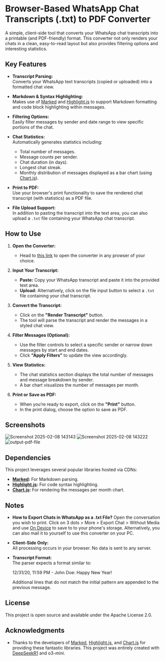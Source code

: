# Browser-Based WhatsApp Chat Transcripts (.txt) to PDF Converter

A simple, client-side tool that converts your WhatsApp chat transcripts into a printable (and PDF-friendly) format. This converter not only renders your chats in a clean, easy-to-read layout but also provides filtering options and interesting statistics.

## Key Features

- **Transcript Parsing:**  
  Converts your WhatsApp text transcripts (copied or uploaded) into a formatted chat view.

- **Markdown & Syntax Highlighting:**  
  Makes use of [Marked](https://github.com/markedjs/marked) and [Highlight.js](https://highlightjs.org/) to support Markdown formatting and code block highlighting within messages.

- **Filtering Options:**  
  Easily filter messages by sender and date range to view specific portions of the chat.

- **Chat Statistics:**  
  Automatically generates statistics including:
  - Total number of messages.
  - Message counts per sender.
  - Chat duration (in days).
  - Longest chat streak. 
  - Monthly distribution of messages displayed as a bar chart (using [Chart.js](https://www.chartjs.org/)).

- **Print to PDF:**  
  Use your browser's print functionality to save the rendered chat transcript (with statistics) as a PDF file.

- **File Upload Support:**  
  In addition to pasting the transcript into the text area, you can also upload a `.txt` file containing your WhatsApp chat transcript.

## How to Use

1. **Open the Converter:**
   - Head to [this link](https://iasad12.github.io/whatsapptranscripttopdf/) to open the converter in any prowser of your choice. 

2. **Input Your Transcript:**
   - **Paste:** Copy your WhatsApp transcript and paste it into the provided text area.
   - **Upload:** Alternatively, click on the file input button to select a `.txt` file containing your chat transcript.

3. **Convert the Transcript:**
   - Click on the **"Render Transcript"** button.
   - The tool will parse the transcript and render the messages in a styled chat view.

4. **Filter Messages (Optional):**
   - Use the filter controls to select a specific sender or narrow down messages by start and end dates.
   - Click **"Apply Filters"** to update the view accordingly.

5. **View Statistics:**
   - The chat statistics section displays the total number of messages and message breakdown by sender.
   - A bar chart visualizes the number of messages per month.

6. **Print or Save as PDF:**
   - When you’re ready to export, click on the **"Print"** button.
   - In the print dialog, choose the option to save as PDF.
  
## Screenshots

![Screenshot 2025-02-08 143143](https://github.com/user-attachments/assets/71ebfe5f-4f38-4847-82b2-63134a63f036)
![Screenshot 2025-02-08 143222](https://github.com/user-attachments/assets/bb8ca304-839c-4f06-9a13-e03eff868e39)
![output-pdf-file](https://github.com/user-attachments/assets/ef1bba24-93de-4e4e-83bc-3967a583392b)

## Dependencies

This project leverages several popular libraries hosted via CDNs:
- **[Marked](https://cdn.jsdelivr.net/npm/marked/marked.min.js):** For Markdown parsing.
- **[Highlight.js](https://cdnjs.cloudflare.com/ajax/libs/highlight.js/11.5.0/highlight.min.js):** For code syntax highlighting.
- **[Chart.js](https://cdn.jsdelivr.net/npm/chart.js):** For rendering the messages per month chart.

## Notes

- **How to Export Chats in WhatsApp as a .txt File?**
  Open the conversation you wish to print. Click on 3 dots > More > Export Chat > Without Media and use [On Device](https://github.com/lmj0011/save-on-device) to save to to your phone's storage. Alternatively, you can also mail it to yourself to use this converter on your PC. 

- **Client-Side Only:**  
  All processing occurs in your browser. No data is sent to any server. 

- **Transcript Format:**  
  The parser expects a format similar to:

  12/31/20, 11:59 PM - John Doe: Happy New Year!

  Additional lines that do not match the initial pattern are appended to the previous message.

## License

This project is open source and available under the Apache License 2.0. 

## Acknowledgments

- Thanks to the developers of [Marked](https://github.com/markedjs/marked), [Highlight.js](https://highlightjs.org/), and [Chart.js](https://www.chartjs.org/) for providing these fantastic libraries. This project was entirely created with [DeepSeekR1](https://github.com/deepseek-ai/DeepSeek-R1) and o3-mini. 

